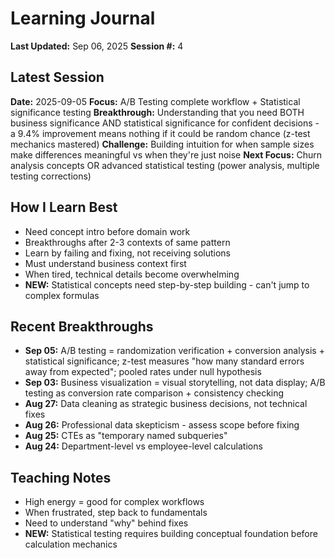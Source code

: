 # Learning Journal
**Last Updated:** Sep 06, 2025
**Session #:** 4

## Latest Session
**Date:** 2025-09-05
**Focus:** A/B Testing complete workflow + Statistical significance testing
**Breakthrough:** Understanding that you need BOTH business significance AND statistical significance for confident decisions - a 9.4% improvement means nothing if it could be random chance (z-test mechanics mastered)
**Challenge:** Building intuition for when sample sizes make differences meaningful vs when they're just noise
**Next Focus:** Churn analysis concepts OR advanced statistical testing (power analysis, multiple testing corrections)

## How I Learn Best
- Need concept intro before domain work
- Breakthroughs after 2-3 contexts of same pattern
- Learn by failing and fixing, not receiving solutions
- Must understand business context first
- When tired, technical details become overwhelming
- **NEW:** Statistical concepts need step-by-step building - can't jump to complex formulas

## Recent Breakthroughs
- **Sep 05:** A/B testing = randomization verification + conversion analysis + statistical significance; z-test measures "how many standard errors away from expected"; pooled rates under null hypothesis
- **Sep 03:** Business visualization = visual storytelling, not data display; A/B testing as conversion rate comparison + consistency checking
- **Aug 27:** Data cleaning as strategic business decisions, not technical fixes
- **Aug 26:** Professional data skepticism - assess scope before fixing
- **Aug 25:** CTEs as "temporary named subqueries"
- **Aug 24:** Department-level vs employee-level calculations

## Teaching Notes
- High energy = good for complex workflows
- When frustrated, step back to fundamentals
- Need to understand "why" behind fixes
- **NEW:** Statistical testing requires building conceptual foundation before calculation mechanics